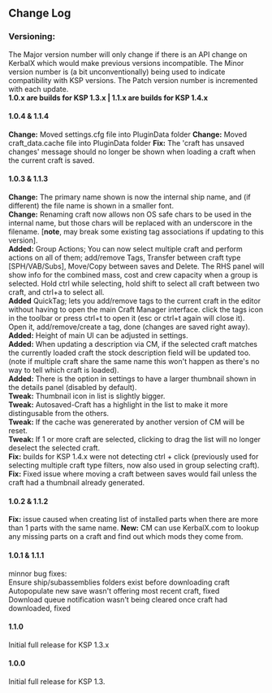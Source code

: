 ## Change Log

### Versioning:
The Major version number will only change if there is an API change on KerbalX which would make previous versions incompatible.
The Minor version number is (a bit unconventionally) being used to indicate compatibility with KSP versions.
The Patch version number is incremented with each update.  
**1.0.x are builds for KSP 1.3.x | 1.1.x are builds for KSP 1.4.x**

#### 1.0.4 & 1.1.4
**Change:** Moved settings.cfg file into PluginData folder
**Change:** Moved craft_data.cache file into PluginData folder
**Fix:** The 'craft has unsaved changes' message should no longer be shown when loading a craft when the current craft is saved.


#### 1.0.3 & 1.1.3
**Change:** The primary name shown is now the internal ship name, and (if different) the file name is shown in a smaller font.  
**Change:** Renaming craft now allows non OS safe chars to be used in the internal name, but those chars will be replaced with an underscore in the filename. [**note**, may break some existing tag associations if updating to this version].  
**Added:** Group Actions; You can now select multiple craft and perform actions on all of them; add/remove Tags, Transfer between craft type [SPH/VAB/Subs], Move/Copy between saves and Delete.  The RHS panel will show info for the combined mass, cost and crew capacity when a group is selected.  Hold ctrl while selecting, hold shift to select all craft between two craft, and ctrl+a to select all.  
**Added** QuickTag; lets you add/remove tags to the current craft in the editor without having to open the main Craft Manager interface. click the tags icon in the toolbar or press ctrl+t to open it (esc or ctrl+t again will close it). Open it, add/remove/create a tag, done (changes are saved right away).  
**Added:** Height of main UI can be adjusted in settings.  
**Added:** When updating a description via CM, if the selected craft matches the currently loaded craft the stock description field will be updated too. (note if multiple craft share the same name this won't happen as there's no way to tell which craft is loaded).  
**Added:** There is the option in settings to have a larger thumbnail shown in the details panel (disabled by default).  
**Tweak:** Thumbnail icon in list is slightly bigger.  
**Tweak:** Autosaved-Craft has a highlight in the list to make it more distingusable from the others.  
**Tweak:** If the cache was genererated by another version of CM will be reset.  
**Tweak:** If 1 or more craft are selected, clicking to drag the list will no longer deselect the selected craft.  
**Fix:** builds for KSP 1.4.x were not detecting ctrl + click (previously used for selecting multiple craft type filters, now also used in group selecting craft).  
**Fix:** Fixed issue where moving a craft between saves would fail unless the craft had a thumbnail already generated.  


#### 1.0.2 & 1.1.2
**Fix:** issue caused when creating list of installed parts when there are more than 1 parts with the same name.
**New:** CM can use KerbalX.com to lookup any missing parts on a craft and find out which mods they come from.

#### 1.0.1 & 1.1.1  
minnor bug fixes:  
Ensure ship/subassemblies folders exist before downloading craft  
Autopopulate new save wasn't offering most recent craft, fixed  
Download queue notification wasn't being cleared once craft had downloaded, fixed  


#### 1.1.0  
Initial full release for KSP 1.3.x

#### 1.0.0  
Initial full release for KSP 1.3.

